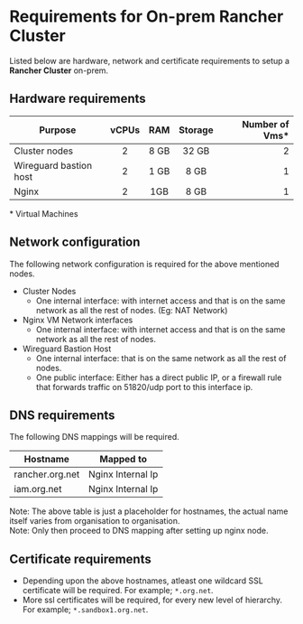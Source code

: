 # Requirements for On-prem Rancher Cluster

Listed below are hardware, network and certificate requirements to setup a **Rancher Cluster** on-prem.

## Hardware requirements

|Purpose|vCPUs|RAM|Storage| Number of Vms\*|
|---|:---:|:---:|:---:|---:|
|Cluster nodes | 2 | 8 GB | 32 GB | 2|
|Wireguard bastion host| 2 | 1 GB | 8 GB |1|
|Nginx|2|1GB|8 GB|1|

\* Virtual Machines

## Network configuration

The following network configuration is required for the above mentioned nodes.
* Cluster Nodes
  * One internal interface: with internet access and that is on the same network as all the rest of nodes. (Eg: NAT Network)
* Nginx VM Network interfaces
  * One internal interface: with internet access and that is on the same network as all the rest of nodes.
* Wireguard Bastion Host
  * One internal interface: that is on the same network as all the rest of nodes.
  * One public interface: Either has a direct public IP, or a firewall rule that forwards traffic on 51820/udp port to this interface ip.

## DNS requirements

The following DNS mappings will be required.

| Hostname | Mapped to |
|---|---|
| rancher.org.net | Nginx Internal Ip |
| iam.org.net | Nginx Internal Ip |

Note: The above table is just a placeholder for hostnames, the actual name itself varies from organisation to organisation. <br/>
Note: Only then proceed to DNS mapping after setting up nginx node.

## Certificate requirements

* Depending upon the above hostnames, atleast one wildcard SSL certificate will be required. For example; `*.org.net`.
* More ssl certificates will be required, for every new level of hierarchy. For example; `*.sandbox1.org.net`.
